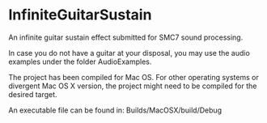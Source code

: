 # InfiniteGuitarSustain
An infinite guitar sustain effect submitted for SMC7 sound processing.

In case you do not have a guitar at your disposal, you may use the audio examples under the folder AudioExamples.

The project has been compiled for Mac OS. For other operating systems or divergent Mac OS X version, the project might need to be compiled for the desired target.

An executable file can be found in: Builds/MacOSX/build/Debug
